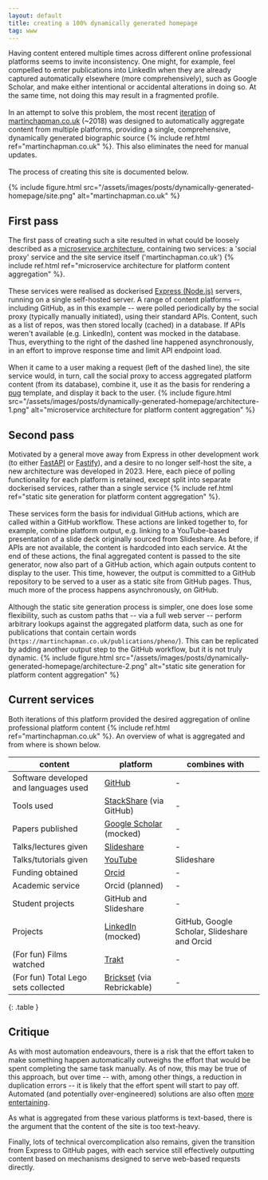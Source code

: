 ```yaml
---
layout: default
title: creating a 100% dynamically generated homepage
tag: www
---
```

Having content entered multiple times across different online professional platforms seems to invite inconsistency.
One might, for example, feel compelled to enter publications into LinkedIn when they are already captured automatically elsewhere (more comprehensively), such as Google Scholar, and make either intentional or accidental alterations in doing so.
At the same time, not doing this may result in a fragmented profile.
<br>
<br>
In an attempt to solve this problem, the most recent [iteration](/2025/08/28/personal-brand.html#chap-man) of [martinchapman.co.uk](https://martinchapman.co.uk) (~2018) was designed to automatically aggregate content from multiple platforms, providing a single, comprehensive, dynamically generated biographic source {% include ref.html ref="martinchapman.co.uk" %}.
This also eliminates the need for manual updates.
<br>
<br>
The process of creating this site is documented below.

{%
  include figure.html
  src="/assets/images/posts/dynamically-generated-homepage/site.png"
  alt="martinchapman.co.uk"
%}

## First pass

The first pass of creating such a site resulted in what could be loosely described as a [microservice architecture](https://www.oreilly.com/library/view/building-microservices-2nd/9781492034018/), containing two services: a 'social proxy' service and the site service itself ('martinchapman.co.uk') {% include ref.html ref="microservice architecture for platform content aggregation" %}.
<br>
<br>
These services were realised as dockerised [Express (Node.js)](https://expressjs.com/) servers, running on a single self-hosted server.
A range of content platforms -- including GitHub, as in this example -- were polled periodically by the social proxy (typically manually initiated), using their standard APIs.
Content, such as a list of repos, was then stored locally (cached) in a database.
If APIs weren't available (e.g. LinkedIn), content was mocked in the database.
Thus, everything to the right of the dashed line happened asynchronously, in an effort to improve response time and limit API endpoint load.
<br>
<br>
When it came to a user making a request (left of the dashed line), the site service would, in turn, call the social proxy to access aggregated platform content (from its database), combine it, use it as the basis for rendering a [pug](https://pugjs.org) template, and display it back to the user.
{%
  include figure.html
  src="/assets/images/posts/dynamically-generated-homepage/architecture-1.png"
  alt="microservice architecture for platform content aggregation"
%}

## Second pass

Motivated by a general move away from Express in other development work (to either [FastAPI](https://fastapi.tiangolo.com/) or [Fastify](https://fastify.dev/)), and a desire to no longer self-host the site, a new architecture was developed in 2023.
Here, each piece of polling functionality for each platform is retained, except split into separate dockerised services, rather than a single service {% include ref.html ref="static site generation for platform content aggregation" %}.
<br>
<br>
These services form the basis for individual GitHub actions, which are called within a GitHub workflow.
These actions are linked together to, for example, combine platform output, e.g. linking to a YouTube-based presentation of a slide deck originally sourced from Slideshare.
As before, if APIs are not available, the content is hardcoded into each service.
At the end of these actions, the final aggregated content is passed to the site generator, now also part of a GitHub action, which again outputs content to display to the user.
This time, however, the output is committed to a GitHub repository to be served to a user as a static site from GitHub pages.
Thus, much more of the process happens asynchronously, on GitHub.
<br>
<br>
Although the static site generation process is simpler, one does lose some flexibility, such as custom paths that -- via a full web server -- perform arbitrary lookups against the aggregated platform data, such as one for publications that contain certain words (`https://martinchapman.co.uk/publications/pheno/`).
This can be replicated by adding another output step to the GitHub workflow, but it is not truly dynamic.
{%
  include figure.html
  src="/assets/images/posts/dynamically-generated-homepage/architecture-2.png"
  alt="static site generation for platform content aggregation"
%}

## Current services

Both iterations of this platform provided the desired aggregation of online professional platform content {% include ref.html ref="martinchapman.co.uk" %}.
An overview of what is aggregated and from where is shown below.

| content | platform | combines with |
| --- | --- | --- |
| Software developed and languages used | [GitHub](https://github.com/martinchapman) | - |
| Tools used | [StackShare](https://stackshare.io/martinchapman) (via GitHub) | - |
| Papers published | [Google Scholar](https://scholar.google.co.uk/citations?user=ukfCWkAAAAA) (mocked) | - |
| Talks/lectures given | [Slideshare](https://www.slideshare.net/MartinChapman2/) | - |
| Talks/tutorials given | [YouTube](http://youtube.com/martinchapman) | Slideshare |
| Funding obtained | [Orcid](https://orcid.org/0000-0002-5242-9701) | - |
| Academic service | Orcid (planned) | - |
| Student projects | GitHub and Slideshare | - |
| Projects | [LinkedIn](https://www.linkedin.com/in/martin-chapman/) (mocked) | GitHub, Google Scholar, Slideshare and Orcid |
| (For fun) Films watched | [Trakt](https://trakt.tv/users/martinchapman) | - |
| (For fun) Total Lego sets collected | [Brickset](https://brickset.com/sets/ownedby-martinchapman) (via Rebrickable) | - |
{: .table }

## Critique

As with most automation endeavours, there is a risk that the effort taken to make something happen automatically outweighs the effort that would be spent completing the same task manually.
As of now, this may be true of this approach, but over time -- with, among other things, a reduction in duplication errors -- it is likely that the effort spent will start to pay off.
Automated (and potentially over-engineered) solutions are also often [more entertaining](https://www.youtube.com/watch?v=H0XYANRosVo). 

As what is aggregated from these various platforms is text-based, there is the argument that the content of the site is too text-heavy.

Finally, lots of technical overcomplication also remains, given the transition from Express to GitHub pages, with each service still effectively outputting content based on mechanisms designed to serve web-based requests directly.




